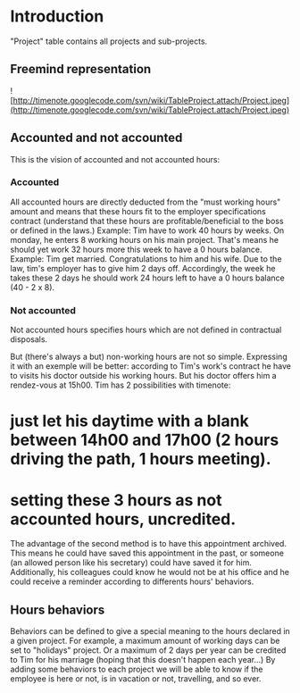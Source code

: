 # Introduction #
"Project" table contains all projects and sub-projects.


## Freemind representation ##
![http://timenote.googlecode.com/svn/wiki/TableProject.attach/Project.jpeg](http://timenote.googlecode.com/svn/wiki/TableProject.attach/Project.jpeg)

## Accounted and not accounted ##
This is the vision of accounted and not accounted hours:

### Accounted ###
All accounted hours are directly deducted from the "must working hours" amount and means that these hours fit to the employer specifications contract (understand that these hours are profitable/beneficial to the boss or defined in the laws.)
Example: Tim have to work 40 hours by weeks. On monday, he enters 8 working hours on his main project. That's means he should yet work 32 hours more this week to have a 0 hours balance.
Example: Tim get married. Congratulations to him and his wife. Due to the law, tim's employer has to give him 2 days off. Accordingly, the week he takes these 2 days he should  work 24 hours left to have a 0 hours balance (40 - 2 x 8).

### Not accounted ###
Not accounted hours specifies hours which are not defined in contractual disposals.

But (there's always a but) non-working hours are not so simple. Expressing it with an exemple will be better: according to Tim's work's contract he have to visits his doctor outside his working hours. But his doctor offers him a rendez-vous at 15h00. Tim has 2 possibilities with timenote:
# just let his daytime with a blank between 14h00 and 17h00 (2 hours driving the path, 1 hours meeting).
# setting these 3 hours as not accounted hours, uncredited.
The advantage of the second method is to have this appointment archived. This means he could have saved this appointment in the past, or someone (an allowed person like his secretary) could have saved it for him. Additionally, his colleagues could know he would not be at his office and he could receive a reminder according to differents hours' behaviors.

## Hours behaviors ##
Behaviors can be defined to give a special meaning to the hours declared in a given project. For example, a maximum amount of working days can be set to "holidays" project. Or a maximum of 2 days per year can be credited to Tim for his marriage (hoping that this doesn't happen each year...)
By adding some behaviors to each project we will be able to know if the employee is here or not, is in vacation or not, travelling, and so ever.
